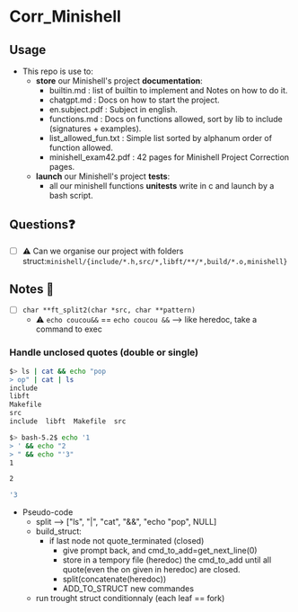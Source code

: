 # Corr_Minishell
## Usage
- This repo is use to:
    - **store** our Minishell's project **documentation**:
        - builtin.md : list of builtin to implement and Notes on how to do it.
        - chatgpt.md : Docs on how to start the project.
        - en.subject.pdf : Subject in english.
        - functions.md : Docs on functions allowed, sort by lib to include (signatures + examples).
        - list_allowed_fun.txt : Simple list sorted by alphanum order of function allowed.
        - minishell_exam42.pdf : 42 pages for Minishell Project Correction pages.
    - **launch** our Minishell's project **tests**:
        - all our minishell functions **unitests** write in c and launch by a bash script.
## Questions❓
- [ ] ⚠️ Can we organise our project with folders struct:`minishell/{include/*.h,src/*,libft/**/*,build/*.o,minishell}`
## Notes 📓  
- [ ] `char **ft_split2(char *src, char **pattern)`
    - ⚠️  `echo coucou&&` == `echo coucou &&` --> like heredoc, take a command to exec
### Handle unclosed quotes (double or single)
```bash
$> ls | cat && echo "pop
> op" | cat | ls
include
libft
Makefile
src
include  libft	Makefile  src
```
```bash
$> bash-5.2$ echo '1
> ' && echo "2
> " && echo "'3"
1

2

'3
```
- Pseudo-code
    - split --> ["ls", "|", "cat", "&&", "echo \"pop", NULL]
    - build_struct:
        - if last node not quote_terminated (closed)
            - give prompt back, and cmd_to_add=get_next_line(0)
            - store in a tempory file (heredoc) the cmd_to_add until all quote(even the on given in heredoc) are closed.
            - split(concatenate(heredoc))
            - ADD_TO_STRUCT new commandes
    - run trought struct conditionnaly (each leaf == fork)